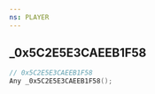 ```yaml
---
ns: PLAYER
---
```

## _0x5C2E5E3CAEEB1F58

```c
// 0x5C2E5E3CAEEB1F58
Any _0x5C2E5E3CAEEB1F58();
```

